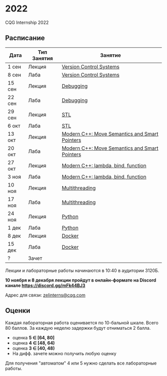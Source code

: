 # 2022
CQG Internship 2022

## Расписание

Дата | Тип Занятия | Занятие
-----|-------------|--------
1 сен | Лекция | [Version Control Systems](<1. Version Control Systems/VCS. Git. GitHub.pdf>)
8 сен | Лаба   | [Version Control Systems](<1. Version Control Systems/Git Task.md>)
15 сен | Лекция | [Debugging](<2. Debugging/Debugging.pdf>)
22 сен | Лаба   | [Debugging](<2. Debugging/lab-debugging/README.md>)
29 сен | Лекция | [STL](<3. STL/STL Summary.pdf>)
6  окт | Лаба   | [STL](<3. STL/STL Task.md>)
13 окт | Лекция | [Modern C++: Move Semantics and Smart Pointers](<4. Modern CPP. Move Semantic and Smart Pointers/Modern CPP. Move Semantic and Smart Pointers 2022.pdf>)
20 окт | Лаба   | [Modern C++: Move Semantics and Smart Pointers](<4. Modern CPP. Move Semantic and Smart Pointers/Modern CPP. Move Semantic and Smart Pointers 2022.md>)
27 окт | Лекция | [Modern C++: lambda, bind, function](<5. Modern CPP. Lambdas and Functions/Modern CPP. Lambdas and Functions 2022.pdf>)
3  ноя | Лаба   | [Modern C++: lambda, bind, function](<5. Modern CPP. Lambdas and Functions/Modern CPP. Lambdas and Functions 2022.md>)
10 ноя | Лекция | [Multithreading](<6. Multithreading/Multithreading.pdf>)
17 ноя | Лаба   | [Multithreading](<6. Multithreading/Multithreading.md>)
24 ноя | Лекция | [Python](<7. Python/Python.pdf>)
1  дек | Лаба   | [Python](<7. Python/Python.md>)
8  дек | Лекция | [Docker](<8. Docker/Docker.pdf>)
15 дек | Лаба   | [Docker](<8. Docker/Docker.md>)
? | Зачет  |

Лекции и лабораторные работы начинаются в 10:40 в аудитории 3120Б.

__10 ноября и 8 декабря лекции пройдут в онлайн-формате на Discord канале https://discord.gg/mFk44BJ3__

Адрес для связи: zelinterns@cqg.com

## Оценки

Каждая лабораторная работа оценивается по 10-бальной шкале. Всего 80 баллов.
За каждую неделю задержки будут отниматься 2 балла.

+ оценка <b>5 &Element; [64, 80]</b>
+ оценка <b>4 &Element; [48, 64)</b>
+ оценка <b>3 &Element; [40, 48)</b>
+ На дифф. зачете можно получить любую оценку

Для получения "автоматом" 4 или 5 нужно сделать все лабораторные работы.
